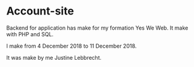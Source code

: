 # Account-site

Backend for application has make for my formation Yes We Web. It make with PHP and SQL.

I make from 4 December 2018 to 11 December 2018.

It was make by me Justine Lebbrecht.
